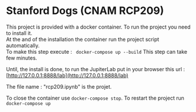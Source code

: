 # Stanford Dogs (CNAM RCP209)

This project is provided with a docker container.
To run the project you need to install it.<br>
At the and of the installation the container run the project script automatically.<br>
To make this step execute : ` docker-compose up --build`
This step can take few minutes.

Until, the install is done, to run the JupiterLab put in your browser this url : [http://127.0.0.1:8888/lab](http://127.0.0.1:8888/lab)

The file name : "rcp209.ipynb" is the projet.

To close the container use `docker-compose stop`.
To restart the project run `docker-compose up`
